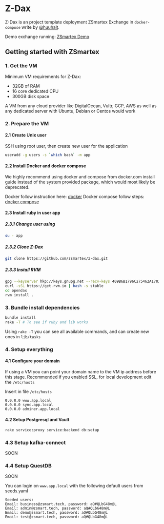 # Z-Dax

Z-Dax is an project template deployment ZSmartex Exchange in `docker-compose` write by [@huuhait](https://github.com/huuhait).

Demo exchange running: [ZSmartex Demo](https://demo.zsmartex.com/)

## Getting started with ZSmartex

### 1. Get the VM

Minimum VM requirements for Z-Dax:
 * 32GB of RAM
 * 16 core dedicated CPU
 * 300GB disk space

A VM from any cloud provider like DigitalOcean, Vultr, GCP, AWS as well as any dedicated server with Ubuntu, Debian or Centos would work

### 2. Prepare the VM

#### 2.1 Create Unix user
SSH using root user, then create new user for the application
```bash
useradd -g users -s `which bash` -m app
```

#### 2.2 Install Docker and docker compose

We highly recommend using docker and compose from docker.com install guide instead of the system provided package, which would most likely be deprecated.

Docker follow instruction here: [docker](https://docs.docker.com/install/)
Docker compose follow steps: [docker compose](https://docs.docker.com/compose/install/)

#### 2.3 Install ruby in user app

##### 2.3.1 Change user using
```bash
su - app
```

##### 2.3.2 Clone Z-Dax
```bash
git clone https://github.com/zsmartex/z-dax.git
```
##### 2.3.3 Install RVM
```bash
gpg --keyserver hkp://keys.gnupg.net --recv-keys 409B6B1796C275462A1703113804BB82D39DC0E3 7D2BAF1CF37B13E2069D6956105BD0E739499BDB
curl -sSL https://get.rvm.io | bash -s stable
cd opendax
rvm install .
```

### 3. Bundle install dependencies

```bash
bundle install
rake -T # To see if ruby and lib works
```

Using `rake -T` you can see all available commands, and can create new ones in `lib/tasks`

### 4. Setup everything

#### 4.1 Configure your domain
If using a VM you can point your domain name to the VM ip address before this stage.
Recommended if you enabled SSL, for local development edit the `/etc/hosts`

Insert in file `/etc/hosts`
```
0.0.0.0 www.app.local
0.0.0.0 sync.app.local
0.0.0.0 adminer.app.local
```

#### 4.2 Setup Postgresql and Vault

```bash
rake service:proxy service:backend db:setup
```

### 4.3 Setup kafka-connect

SOON

### 4.4 Setup QuestDB

SOON

You can login on `www.app.local` with the following default users from seeds.yaml
```
Seeded users:
Email: business@zsmart.tech, password: aQ#QLbG48m@L
Email: admin@zsmart.tech, password: aQ#QLbG48m@L
Email: demo@zsmart.tech, password: aQ#QLbG48m@L
Email: test@zsmart.tech, password: aQ#QLbG48m@L
```
